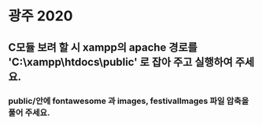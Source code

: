 # 광주 2020 
## C모듈 보려 할 시 xampp의 apache 경로를 'C:\xampp\htdocs\public' 로 잡아 주고 실행하여 주세요.
### public/안에 fontawesome 과 images, festivalImages 파일 압축을 풀어 주세요.
